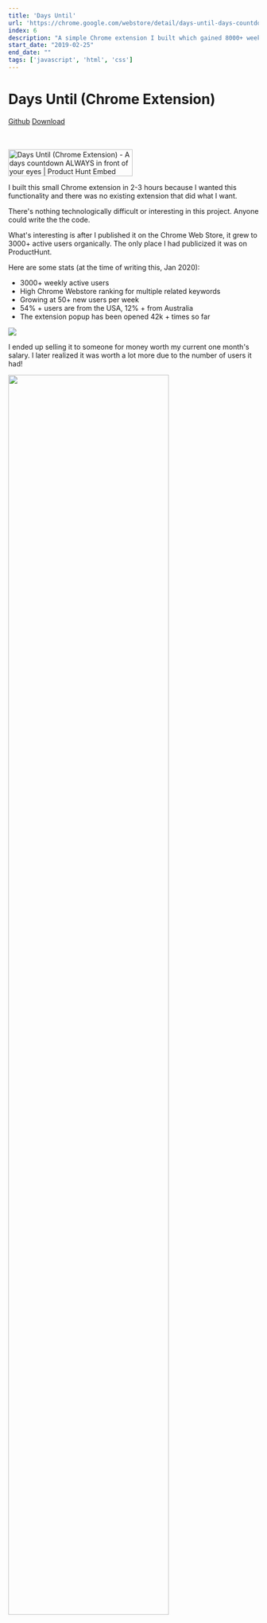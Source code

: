 ```yaml
---
title: 'Days Until'
url: 'https://chrome.google.com/webstore/detail/days-until-days-countdown/eddnhnjblfligfijgckclhnkmilmdhij'
index: 6
description: "A simple Chrome extension I built which gained 8000+ weekly active users organically and was featured on ProductHunt."
start_date: "2019-02-25"
end_date: ""
tags: ['javascript', 'html', 'css']
---
```


# Days Until (Chrome Extension)

<a class="project_linkouts" href="https://github.com/virajvchavan/daysCount/tree/master/daysUntil" target="_blank">Github</a>
<a class="project_linkouts" href="https://chrome.google.com/webstore/detail/days-until-days-countdown/eddnhnjblfligfijgckclhnkmilmdhij" target="_blank">Download</a>

<br />
<br />
<a href="https://www.producthunt.com/posts/days-until-chrome-extension?utm_source=badge-featured&utm_medium=badge&utm_souce=badge-days-until-chrome-extension" target="_blank"><img src="https://api.producthunt.com/widgets/embed-image/v1/featured.svg?post_id=164166&theme=light" alt="Days Until (Chrome Extension) - A days countdown ALWAYS in front of your eyes | Product Hunt Embed" style="width: 250px; height: 54px;" width="250px" height="54px" /></a>

I built this small Chrome extension in 2-3 hours because I wanted this functionality and there was no existing extension that did what I want.

There's nothing technologically difficult or interesting in this project. Anyone could write the the code.

What's interesting is after I published it on the Chrome Web Store, it grew to 3000+ active users organically. The only place I had publicized it was on ProductHunt.

Here are some stats (at the time of writing this, Jan 2020):
- 3000+ weekly active users
- High Chrome Webstore ranking for multiple related keywords
- Growing at 50+ new users per week
- 54% + users are from the USA, 12% + from Australia
- The extension popup has been opened 42k + times so far

<img src="/cwsbest.png" />

I ended up selling it to someone for money worth my current one month's salary. I later realized it was worth a lot more due to the number of users it had!

<img src="/daysUntil.png" width="80%"/>

